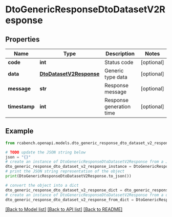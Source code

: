 # DtoGenericResponseDtoDatasetV2Response


## Properties

Name | Type | Description | Notes
------------ | ------------- | ------------- | -------------
**code** | **int** | Status code | [optional] 
**data** | [**DtoDatasetV2Response**](DtoDatasetV2Response.md) | Generic type data | [optional] 
**message** | **str** | Response message | [optional] 
**timestamp** | **int** | Response generation time | [optional] 

## Example

```python
from rcabench.openapi.models.dto_generic_response_dto_dataset_v2_response import DtoGenericResponseDtoDatasetV2Response

# TODO update the JSON string below
json = "{}"
# create an instance of DtoGenericResponseDtoDatasetV2Response from a JSON string
dto_generic_response_dto_dataset_v2_response_instance = DtoGenericResponseDtoDatasetV2Response.from_json(json)
# print the JSON string representation of the object
print(DtoGenericResponseDtoDatasetV2Response.to_json())

# convert the object into a dict
dto_generic_response_dto_dataset_v2_response_dict = dto_generic_response_dto_dataset_v2_response_instance.to_dict()
# create an instance of DtoGenericResponseDtoDatasetV2Response from a dict
dto_generic_response_dto_dataset_v2_response_from_dict = DtoGenericResponseDtoDatasetV2Response.from_dict(dto_generic_response_dto_dataset_v2_response_dict)
```
[[Back to Model list]](../README.md#documentation-for-models) [[Back to API list]](../README.md#documentation-for-api-endpoints) [[Back to README]](../README.md)


